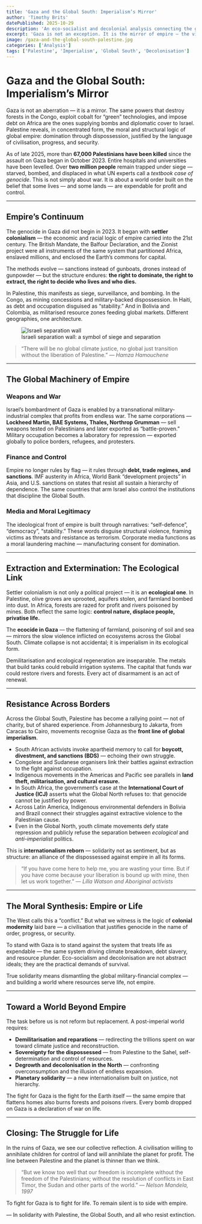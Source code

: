 ```yaml
---
title: 'Gaza and the Global South: Imperialism’s Mirror'
author: 'Timothy Brits'
datePublished: 2025-10-29
description: 'An eco-socialist and decolonial analysis connecting the genocide in Gaza to the global architecture of imperialism — showing how the same system that bombs Palestine also impoverishes, extracts, and exploits the Global South.'
excerpt: 'Gaza is not an exception. It is the mirror of empire — the visible frontier of a system that destroys life for profit and control. From Palestine to Congo, from Yemen to Haiti, the same machinery of domination operates under different flags.'
image: /gaza-and-the-global-south-palestine.jpg
categories: ['Analysis']
tags: ['Palestine', 'Imperialism', 'Global South', 'Decolonisation']
---
```


# Gaza and the Global South: Imperialism’s Mirror

Gaza is not an aberration — it is a mirror.
The same powers that destroy forests in the Congo, exploit cobalt for “green” technologies, and impose debt on Africa are the ones supplying bombs and diplomatic cover to Israel.
Palestine reveals, in concentrated form, the moral and structural logic of global empire: domination through dispossession, justified by the language of civilisation, progress, and security.

As of late 2025, more than **67,000 Palestinians have been killed** since the assault on Gaza began in October 2023.
Entire hospitals and universities have been levelled. Over **two million people** remain trapped under siege — starved, bombed, and displaced in what UN experts call a _textbook case of genocide_.
This is not simply about war. It is about a world order built on the belief that some lives — and some lands — are expendable for profit and control.

---

## Empire’s Continuum

The genocide in Gaza did not begin in 2023. It began with **settler colonialism** — the economic and racial logic of empire carried into the 21st century.
The British Mandate, the Balfour Declaration, and the Zionist project were all instruments of the same system that partitioned Africa, enslaved millions, and enclosed the Earth’s commons for capital.

The methods evolve — sanctions instead of gunboats, drones instead of gunpowder — but the structure endures:
**the right to dominate, the right to extract, the right to decide who lives and who dies.**

In Palestine, this manifests as siege, surveillance, and bombing.
In the Congo, as mining concessions and military-backed dispossession.
In Haiti, as debt and occupation disguised as “stability.”
And in Bolivia and Colombia, as militarised resource zones feeding global markets.
Different geographies, one architecture.

<figure>
    <img src="/gaza-israel-barrier.jpg" alt="Israeli separation wall" />
    <figcaption>Israeli separation wall: a symbol of siege and separation</figcaption>
</figure>

> “There will be no global climate justice, no global just transition without the liberation of Palestine.”
> — _Hamza Hamouchene_

---

## The Global Machinery of Empire

### Weapons and War

Israel’s bombardment of Gaza is enabled by a transnational military-industrial complex that profits from endless war.
The same corporations — **Lockheed Martin, BAE Systems, Thales, Northrop Grumman** — sell weapons tested on Palestinians and later exported as “battle-proven.”
Military occupation becomes a laboratory for repression — exported globally to police borders, refugees, and protesters.

### Finance and Control

Empire no longer rules by flag — it rules through **debt, trade regimes, and sanctions**.
IMF austerity in Africa, World Bank “development projects” in Asia, and U.S. sanctions on states that resist all sustain a hierarchy of dependence.
The same countries that arm Israel also control the institutions that discipline the Global South.

### Media and Moral Legitimacy

The ideological front of empire is built through narratives: “self-defence”, “democracy”, “stability.”
These words disguise structural violence, framing victims as threats and resistance as terrorism.
Corporate media functions as a moral laundering machine — manufacturing consent for domination.

---

## Extraction and Extermination: The Ecological Link

Settler colonialism is not only a political project — it is an **ecological one**.
In Palestine, olive groves are uprooted, aquifers stolen, and farmland bombed into dust.
In Africa, forests are razed for profit and rivers poisoned by mines.
Both reflect the same logic: **control nature, displace people, privatise life.**

The **ecocide in Gaza** — the flattening of farmland, poisoning of soil and sea — mirrors the slow violence inflicted on ecosystems across the Global South.
Climate collapse is not accidental; it is imperialism in its ecological form.

Demilitarisation and ecological regeneration are inseparable.
The metals that build tanks could rebuild irrigation systems.
The capital that funds war could restore rivers and forests.
Every act of disarmament is an act of renewal.

---

## Resistance Across Borders

Across the Global South, Palestine has become a rallying point — not of charity, but of shared experience.
From Johannesburg to Jakarta, from Caracas to Cairo, movements recognise Gaza as the **front line of global imperialism**.

- South African activists invoke apartheid memory to call for **boycott, divestment, and sanctions (BDS)** — echoing their own struggle.
- Congolese and Sudanese organisers link their battles against extraction to the fight against occupation.
- Indigenous movements in the Americas and Pacific see parallels in **land theft, militarisation, and cultural erasure.**
- In South Africa, the government’s case at the **International Court of Justice (ICJ)** asserts what the Global North refuses to: that genocide cannot be justified by power.
- Across Latin America, Indigenous environmental defenders in Bolivia and Brazil connect their struggles against extractive violence to the Palestinian cause.
- Even in the Global North, youth climate movements defy state repression and publicly refuse the separation between _ecological_ and _anti-imperialist_ politics.

This is **internationalism reborn** — solidarity not as sentiment, but as structure: an alliance of the dispossessed against empire in all its forms.

> “If you have come here to help me, you are wasting your time. But if you have come because your liberation is bound up with mine, then let us work together.”
> — _Lilla Watson and Aboriginal activists_

---

## The Moral Synthesis: Empire or Life

The West calls this a “conflict.”
But what we witness is the logic of **colonial modernity** laid bare — a civilisation that justifies genocide in the name of order, progress, or security.

To stand with Gaza is to stand against the system that treats life as expendable — the same system driving climate breakdown, debt slavery, and resource plunder.
Eco-socialism and decolonisation are not abstract ideals; they are the practical demands of survival.

True solidarity means dismantling the global military-financial complex — and building a world where resources serve life, not empire.

---

## Toward a World Beyond Empire

The task before us is not reform but replacement.
A post-imperial world requires:

- **Demilitarisation and reparations** — redirecting the trillions spent on war toward climate justice and reconstruction.
- **Sovereignty for the dispossessed** — from Palestine to the Sahel, self-determination and control of resources.
- **Degrowth and decolonisation in the North** — confronting overconsumption and the illusion of endless expansion.
- **Planetary solidarity** — a new internationalism built on justice, not hierarchy.

The fight for Gaza is the fight for the Earth itself — the same empire that flattens homes also burns forests and poisons rivers.
Every bomb dropped on Gaza is a declaration of war on life.

---

## Closing: The Struggle for Life

In the ruins of Gaza, we see our collective reflection.
A civilisation willing to annihilate children for control of land will annihilate the planet for profit.
The line between Palestine and the planet is thinner than we think.

> “But we know too well that our freedom is incomplete without the freedom of the Palestinians; without the resolution of conflicts in East Timor, the Sudan and other parts of the world.”
> — _Nelson Mandela, 1997_

To fight for Gaza is to fight for life.
To remain silent is to side with empire.

— In solidarity with Palestine, the Global South, and all who resist extinction.
